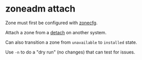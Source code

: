 # zoneadm attach

Zone must first be configured with [zonecfg](../../zonecfg).

Attach a zone from a [detach](../detach/) on another system.

Can also transition a zone from `unavailable` to `installed` state.

Use `-n` to do a "dry run" (no changes) that can test for issues.
